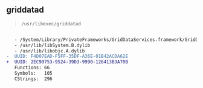 ## griddatad

> `/usr/libexec/griddatad`

```diff

   - /System/Library/PrivateFrameworks/GridDataServices.framework/GridDataServices
   - /usr/lib/libSystem.B.dylib
   - /usr/lib/libobjc.A.dylib
-  UUID: F4D07EAD-F5FF-35DF-A36E-01B42ACDA62E
+  UUID: 2EC90753-9524-39D3-9990-126413B3A70B
   Functions: 66
   Symbols:   105
   CStrings:  296

```
